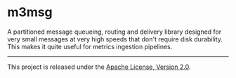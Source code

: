 # m3msg

A partitioned message queueing, routing and delivery library designed for very small messages at very high speeds that don't require disk durability. This makes it quite useful for metrics ingestion pipelines.

<hr>

This project is released under the [Apache License, Version 2.0](LICENSE).
